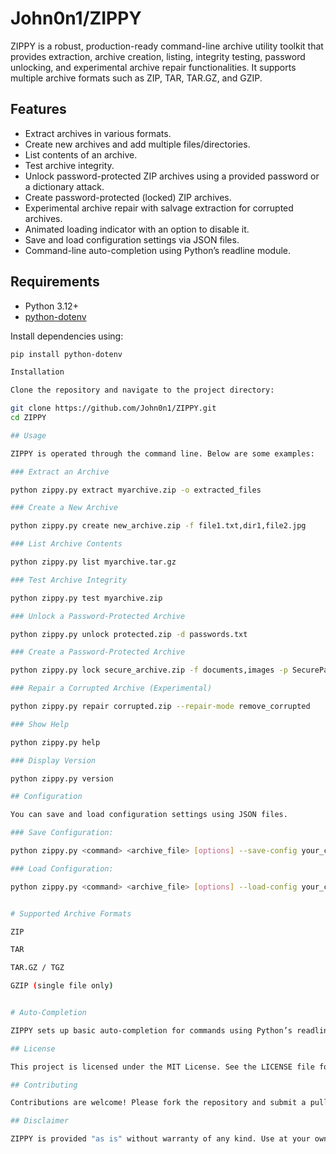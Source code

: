 # John0n1/ZIPPY

ZIPPY is a robust, production-ready command-line archive utility toolkit that provides extraction, archive creation, listing, integrity testing, password unlocking, and experimental archive repair functionalities. It supports multiple archive formats such as ZIP, TAR, TAR.GZ, and GZIP.

## Features

- Extract archives in various formats.
- Create new archives and add multiple files/directories.
- List contents of an archive.
- Test archive integrity.
- Unlock password-protected ZIP archives using a provided password or a dictionary attack.
- Create password-protected (locked) ZIP archives.
- Experimental archive repair with salvage extraction for corrupted archives.
- Animated loading indicator with an option to disable it.
- Save and load configuration settings via JSON files.
- Command-line auto-completion using Python’s readline module.

## Requirements

- Python 3.12+
- [python-dotenv](https://pypi.org/project/python-dotenv/)

Install dependencies using:

```bash
pip install python-dotenv

Installation

Clone the repository and navigate to the project directory:

git clone https://github.com/John0n1/ZIPPY.git
cd ZIPPY

## Usage

ZIPPY is operated through the command line. Below are some examples:

### Extract an Archive

python zippy.py extract myarchive.zip -o extracted_files

### Create a New Archive

python zippy.py create new_archive.zip -f file1.txt,dir1,file2.jpg

### List Archive Contents

python zippy.py list myarchive.tar.gz

### Test Archive Integrity

python zippy.py test myarchive.zip

### Unlock a Password-Protected Archive

python zippy.py unlock protected.zip -d passwords.txt

### Create a Password-Protected Archive

python zippy.py lock secure_archive.zip -f documents,images -p SecurePass

### Repair a Corrupted Archive (Experimental)

python zippy.py repair corrupted.zip --repair-mode remove_corrupted

### Show Help

python zippy.py help

### Display Version

python zippy.py version

## Configuration

You can save and load configuration settings using JSON files.

### Save Configuration:

python zippy.py <command> <archive_file> [options] --save-config your_config.json

### Load Configuration:

python zippy.py <command> <archive_file> [options] --load-config your_config.json


# Supported Archive Formats

ZIP

TAR

TAR.GZ / TGZ

GZIP (single file only)


# Auto-Completion

ZIPPY sets up basic auto-completion for commands using Python’s readline module. This feature is automatically enabled when running the script.

## License

This project is licensed under the MIT License. See the LICENSE file for details.

## Contributing

Contributions are welcome! Please fork the repository and submit a pull request with any improvements or bug fixes.

## Disclaimer

ZIPPY is provided "as is" without warranty of any kind. Use at your own risk. Always keep backups of important archives.



